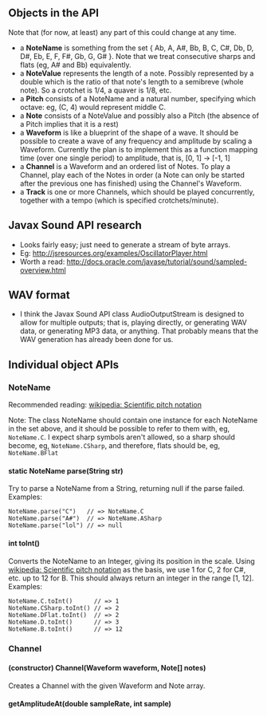 ## Objects in the API

Note that (for now, at least) any part of this could change at any time.

* a **NoteName** is something from the set { Ab, A, A#, Bb, B, C, C#, Db, D, D#, Eb, E, F, F#, Gb, G, G# }. Note that we treat consecutive sharps and flats (eg, A# and Bb) equivalently.
* a **NoteValue** represents the length of a note. Possibly represented by a double which is the ratio of that note's length to a semibreve (whole note). So a crotchet is 1/4, a quaver is 1/8, etc.
* a **Pitch** consists of a NoteName and a natural number, specifying which octave: eg, (C, 4) would represent middle C.
* a **Note** consists of a NoteValue and possibly also a Pitch (the absence of a Pitch implies that it is a rest)
* a **Waveform** is like a blueprint of the shape of a wave. It should be possible to create a wave of any frequency and amplitude by scaling a Waveform. Currently the plan is to implement this as a function mapping time (over one single period) to amplitude, that is, [0, 1] -> [-1, 1]
* a **Channel** is a Waveform and an ordered list of Notes. To play a Channel, play each of the Notes in order (a Note can only be started after the previous one has finished) using the Channel's Waveform.
* a **Track** is one or more Channels, which should be played concurrently, together with a tempo (which is specified crotchets/minute).

## Javax Sound API research

* Looks fairly easy; just need to generate a stream of byte arrays.
* Eg: http://jsresources.org/examples/OscillatorPlayer.html
* Worth a read: http://docs.oracle.com/javase/tutorial/sound/sampled-overview.html

## WAV format

* I think the Javax Sound API class AudioOutputStream is designed to allow for
  multiple outputs; that is, playing directly, or generating WAV data, or
  generating MP3 data, or anything. That probably means that the WAV generation
  has already been done for us.

## Individual object APIs

### NoteName

Recommended reading: [wikipedia: Scientific pitch notation]

Note: The class NoteName should contain one instance for each NoteName in the set above, and it should be possible to refer to them with, eg, `NoteName.C`. I expect sharp symbols aren't allowed, so a sharp should become, eg, `NoteName.CSharp`, and therefore, flats should be, eg, `NoteName.BFlat`

#### static NoteName parse(String str)
Try to parse a NoteName from a String, returning null if the parse failed. Examples:

    NoteName.parse("C")   // => NoteName.C
    NoteName.parse("A#")  // => NoteName.ASharp
    NoteName.parse("lol") // => null

#### int toInt()
Converts the NoteName to an Integer, giving its position in the scale. Using [wikipedia: Scientific pitch notation] as  the basis, we use 1 for C, 2 for C#, etc. up to 12 for B. This should always return an integer in the range [1, 12]. Examples:

    NoteName.C.toInt()      // => 1
    NoteName.CSharp.toInt() // => 2
    NoteName.DFlat.toInt()  // => 2
    NoteName.D.toInt()      // => 3
    NoteName.B.toInt()      // => 12

[wikipedia: Scientific pitch notation]: https://en.wikipedia.org/wiki/Scientific_pitch_notation

### Channel

#### (constructor) Channel(Waveform waveform, Note[] notes)

Creates a Channel with the given Waveform and Note array.

#### getAmplitudeAt(double sampleRate, int sample)
